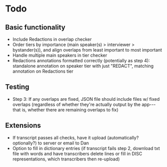 # Todo

## Basic functionality

- Include Redactions in overlap checker
- Order tiers by importance (main speaker(s) > interviewer > bystander(s)), and align overlaps from least important to most important
- Handle multiple main speakers in tier checker
- Redactions annotations formatted correctly (potentially as step 4): standalone annotation on speaker tier with just "REDACT", matching annotation on Redactions tier


## Testing

- Step 3: If any overlaps are fixed, JSON file should include files w/ fixed overlaps (regardless of whether they're actually output by the app---that is, whether there are remaining overlaps to fix)


## Extensions

- If transcript passes all checks, have it upload (automatically? optionally?) to server or email to Dan
- Option to fill in dictionary entries (if transcript fails step 2, download txt file with words and have transcribers delete lines or fill in DISC representations, which transcribers then re-upload)

